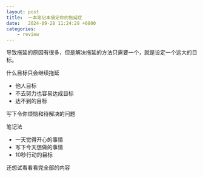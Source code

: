 ```yaml
---
layout: post
title:  一本笔记本搞定你的拖延症
date:   2024-09-28 11:24:29 +0800
categories: 
    - review 
---
```


导致拖延的原因有很多，但是解决拖延的方法只需要一个，就是设定一个远大的目标。

什么目标只会继续拖延
- 他人目标
- 不去努力也容易达成目标
- 达不到的目标

写下令你烦恼和待解决的问题

笔记法
- 一天觉得开心的事情 
- 写下今天想做的事情
- 10秒行动的目标

还想试看看看完全部的内容